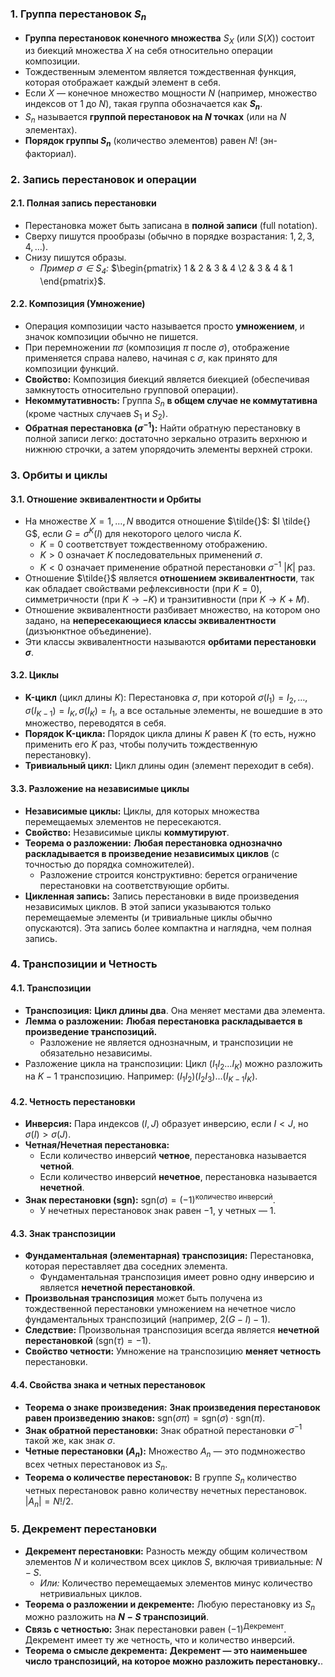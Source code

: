 
### 1. Группа перестановок $S_n$

- **Группа перестановок конечного множества** $S_X$ (или $S(X)$) состоит из биекций множества $X$ на себя относительно операции композиции.
- Тождественным элементом является тождественная функция, которая отображает каждый элемент в себя.
- Если $X$ — конечное множество мощности $N$ (например, множество индексов от 1 до $N$), такая группа обозначается как **$S_n$**.
- $S_n$ называется **группой перестановок на $N$ точках** (или на $N$ элементах).
- **Порядок группы $S_n$** (количество элементов) равен $N!$ (эн-факториал).

### 2. Запись перестановок и операции

#### 2.1. Полная запись перестановки

- Перестановка может быть записана в **полной записи** (full notation).
- Сверху пишутся прообразы (обычно в порядке возрастания: $1, 2, 3, 4, \dots$).
- Снизу пишутся образы.
    - _Пример $\sigma \in S_4$:_ $\begin{pmatrix} 1 & 2 & 3 & 4 \2 & 3 & 4 & 1 \end{pmatrix}$.

#### 2.2. Композиция (Умножение)

- Операция композиции часто называется просто **умножением**, и значок композиции обычно не пишется.
- При перемножении $\pi \sigma$ (композиция $\pi$ после $\sigma$), отображение применяется справа налево, начиная с $\sigma$, как принято для композиции функций.
- **Свойство:** Композиция биекций является биекцией (обеспечивая замкнутость относительно групповой операции).
- **Некоммутативность:** Группа $S_n$ **в общем случае не коммутативна** (кроме частных случаев $S_1$ и $S_2$).
- **Обратная перестановка ($\sigma^{-1}$):** Найти обратную перестановку в полной записи легко: достаточно зеркально отразить верхнюю и нижнюю строчки, а затем упорядочить элементы верхней строки.

### 3. Орбиты и циклы

#### 3.1. Отношение эквивалентности и Орбиты

- На множестве $X = {1, \dots, N}$ вводится отношение $\tilde{}$: $I \tilde{} G$, если $G = \sigma^K(I)$ для некоторого целого числа $K$.
    - $K=0$ соответствует тождественному отображению.
    - $K>0$ означает $K$ последовательных применений $\sigma$.
    - $K<0$ означает применение обратной перестановки $\sigma^{-1}$ $|K|$ раз.
- Отношение $\tilde{}$ является **отношением эквивалентности**, так как обладает свойствами рефлексивности (при $K=0$), симметричности (при $K \to -K$) и транзитивности (при $K \to K+M$).
- Отношение эквивалентности разбивает множество, на котором оно задано, на **непересекающиеся классы эквивалентности** (дизъюнктное объединение).
- Эти классы эквивалентности называются **орбитами перестановки $\sigma$**.

#### 3.2. Циклы

- **K-цикл** (цикл длины $K$): Перестановка $\sigma$, при которой $\sigma(I_1)=I_2, \dots, \sigma(I_{K-1})=I_K, \sigma(I_K)=I_1$, а все остальные элементы, не вошедшие в это множество, переводятся в себя.
- **Порядок K-цикла:** Порядок цикла длины $K$ равен $K$ (то есть, нужно применить его $K$ раз, чтобы получить тождественную перестановку).
- **Тривиальный цикл:** Цикл длины один (элемент переходит в себя).

#### 3.3. Разложение на независимые циклы

- **Независимые циклы:** Циклы, для которых множества перемещаемых элементов не пересекаются.
- **Свойство:** Независимые циклы **коммутируют**.
- **Теорема о разложении:** **Любая перестановка однозначно раскладывается в произведение независимых циклов** (с точностью до порядка сомножителей).
    - Разложение строится конструктивно: берется ограничение перестановки на соответствующие орбиты.
- **Цикленная запись:** Запись перестановки в виде произведения независимых циклов. В этой записи указываются только перемещаемые элементы (и тривиальные циклы обычно опускаются). Эта запись более компактна и наглядна, чем полная запись.

### 4. Транспозиции и Четность

#### 4.1. Транспозиции

- **Транспозиция:** **Цикл длины два**. Она меняет местами два элемента.
- **Лемма о разложении:** **Любая перестановка раскладывается в произведение транспозиций.**
    - Разложение не является однозначным, и транспозиции не обязательно независимы.
- Разложение цикла на транспозиции: Цикл $(I_1 I_2 \dots I_K)$ можно разложить на $K-1$ транспозицию. Например: $(I_1 I_2)(I_2 I_3) \dots (I_{K-1} I_K)$.

#### 4.2. Четность перестановки

- **Инверсия:** Пара индексов $(I, J)$ образует инверсию, если $I < J$, но $\sigma(I) > \sigma(J)$.
- **Четная/Нечетная перестановка:**
    - Если количество инверсий **четное**, перестановка называется **четной**.
    - Если количество инверсий **нечетное**, перестановка называется **нечетной**.
- **Знак перестановки ($\text{sgn}$):** $\text{sgn}(\sigma) = (-1)^{\text{количество инверсий}}$.
    - У нечетных перестановок знак равен $-1$, у четных — $1$.

#### 4.3. Знак транспозиции

- **Фундаментальная (элементарная) транспозиция:** Перестановка, которая переставляет два соседних элемента.
    - Фундаментальная транспозиция имеет ровно одну инверсию и является **нечетной перестановкой**.
- **Произвольная транспозиция** может быть получена из тождественной перестановки умножением на нечетное число фундаментальных транспозиций (например, $2(G-I) - 1$).
- **Следствие:** Произвольная транспозиция всегда является **нечетной перестановкой** ($\text{sgn}(\tau) = -1$).
- **Свойство четности:** Умножение на транспозицию **меняет четность** перестановки.

#### 4.4. Свойства знака и четных перестановок

- **Теорема о знаке произведения:** **Знак произведения перестановок равен произведению знаков:** $\text{sgn}(\sigma \pi) = \text{sgn}(\sigma) \cdot \text{sgn}(\pi)$.
- **Знак обратной перестановки:** Знак обратной перестановки $\sigma^{-1}$ такой же, как знак $\sigma$.
- **Четные перестановки ($A_n$):** Множество $A_n$ — это подмножество всех четных перестановок из $S_n$.
- **Теорема о количестве перестановок:** В группе $S_n$ количество четных перестановок равно количеству нечетных перестановок. $|A_n| = N! / 2$.

### 5. Декремент перестановки

- **Декремент перестановки:** Разность между общим количеством элементов $N$ и количеством всех циклов $S$, включая тривиальные: $N - S$.
    - _Или:_ Количество перемещаемых элементов минус количество нетривиальных циклов.
- **Теорема о разложении и декременте:** Любую перестановку из $S_n$ можно разложить на **$N - S$ транспозиций**.
- **Связь с четностью:** Знак перестановки равен $(-1)^{\text{Декремент}}$. Декремент имеет ту же четность, что и количество инверсий.
- **Теорема о смысле декремента:** **Декремент — это наименьшее число транспозиций, на которое можно разложить перестановку.**.